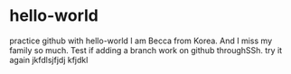 # hello-world
practice github with hello-world
I am Becca from Korea. And I miss my family so much.
Test if adding a branch work on github throughSSh. 
try it again jkfdlsjfjdj kfjdkl
